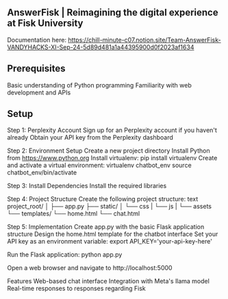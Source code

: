 ## AnswerFisk | Reimagining the digital experience at Fisk University
Documentation here: https://chill-minute-c07.notion.site/Team-AnswerFisk-VANDYHACKS-XI-Sep-24-5d89d481a1a44395900d0f2023af1634

## Prerequisites
Basic understanding of Python programming
Familiarity with web development and APIs

## Setup
Step 1: Perplexity Account
Sign up for an Perplexity account if you haven't already
Obtain your API key from the Perplexity dashboard

Step 2: Environment Setup
Create a new project directory
Install Python from https://www.python.org
Install virtualenv: pip install virtualenv
Create and activate a virtual environment:
virtualenv chatbot_env
source chatbot_env/bin/activate

Step 3: Install Dependencies
Install the required libraries

Step 4: Project Structure
Create the following project structure:
text
project_root/
│
├── app.py
├── static/
│   └── css
|   └── js
|   └── assets 
└── templates/
    └── home.html
    └── chat.html

Step 5: Implementation
Create app.py with the basic Flask application structure
Design the home.html template for the chatbot interface
Set your API key as an environment variable:
export API_KEY='your-api-key-here'

Run the Flask application:
python app.py

Open a web browser and navigate to http://localhost:5000

Features
Web-based chat interface
Integration with Meta's llama model
Real-time responses to responses regarding Fisk

